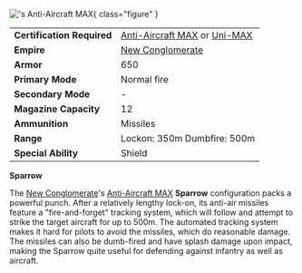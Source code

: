 !['s Anti-Aircraft
[MAX](../armor/Mechanized_Assault_Exo-Suit.md)](../images/SparrowPicture.jpg){
class="figure" }

|                            |                                                                                                                                            |
| -------------------------- | ------------------------------------------------------------------------------------------------------------------------------------------ |
| **Certification Required** | [Anti-Aircraft MAX](<../certifications/Anti-Aircraft_MAX_(Certification).md>) or [Uni-MAX](<../certifications/Uni-MAX_(Certification).md>) |
| **Empire**                 | [New Conglomerate](../etc/New_Conglomerate.md)                                                                                             |
| **Armor**                  | 650                                                                                                                                        |
| **Primary Mode**           | Normal fire                                                                                                                                |
| **Secondary Mode**         | \-                                                                                                                                         |
| **Magazine Capacity**      | 12                                                                                                                                         |
| **Ammunition**             | Missiles                                                                                                                                   |
| **Range**                  | Lockon: 350m Dumbfire: 500m                                                                                                                |
| **Special Ability**        | Shield                                                                                                                                     |

**Sparrow**

The [New Conglomerate](../etc/New_Conglomerate.md)'s
[Anti-Aircraft MAX](<../certifications/Anti-Aircraft_MAX_(Certification).md>)
**Sparrow** configuration packs a powerful punch. After a relatively lengthy
lock-on, its anti-air missiles feature a "fire-and-forget" tracking system,
which will follow and attempt to strike the target aircraft for up to 500m. The
automated tracking system makes it hard for pilots to avoid the missiles, which
do reasonable damage. The missiles can also be dumb-fired and have splash damage
upon impact, making the Sparrow quite useful for defending against infantry as
well as aircraft.
